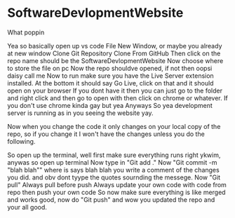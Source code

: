 # SoftwareDevlopmentWebsite

What poppin

Yea so basically open up vs code
File
New Window, or maybe you already at new window
Clone Git Repository
Clone From GitHub
Then click on the repo name should be the SoftwareDevlopmentWebsite
Now choose where to store the file on pc
Now the repo shouldve opened, if not then oopsi daisy call me
Now to run make sure you have the Live Server extension installed.
At the bottom it should say Go Live, click on that and it should open on your browser
If you dont have it then you can just go to the folder and right click and then go to open with then click on chrome or whatever.
If you don't use chrome kinda gay but yea
Anyways
So yea development server is running as in you seeing the website yay. 

Now when you change the code it only changes on your local copy of the repo, so if you change 
it I won't have the changes unless you do the following. 

So open up the terminal, well first make sure everything runs right ykwim, anywas so open up terminal
Now type in "Git add ."
Now "Git commit -m "blah blah""
where is says blah blah you write a comment of the changes you did. and obv dont tyype the quotes sournding the messege. 
Now "Git pull" 
Always pull before push
Always update your own code with code from repo then push your own code
So now make sure everything is like merged and works good,
now do "Git push" and wow you updated the repo and your all good. 
